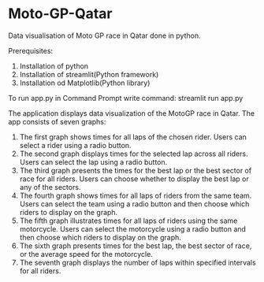 # Moto-GP-Qatar
Data visualisation of Moto GP race in Qatar done in python.

Prerequisites:

1. Installation of python
2. Installation of streamlit(Python framework)
3. Installation od Matplotlib(Python library)


To run app.py in Command Prompt write command: streamlit run app.py

The application displays data visualization of the MotoGP race in Qatar. The app consists of seven graphs:

1. The first graph shows times for all laps of the chosen rider. Users can select a rider using a radio button.
2. The second graph displays times for the selected lap across all riders. Users can select the lap using a radio button.
3. The third graph presents the times for the best lap or the best sector of race for all riders. Users can choose whether to display the best lap or any of the sectors.
4. The fourth graph shows times for all laps of riders from the same team. Users can select the team using a radio button and then choose which riders to display on the graph.
5. The fifth graph illustrates times for all laps of riders using the same motorcycle. Users can select the motorcycle using a radio button and then choose which riders to display on the graph.
6. The sixth graph presents times for the best lap, the best sector of race, or the average speed for the motorcycle.
7. The seventh graph displays the number of laps within specified intervals for all riders.




